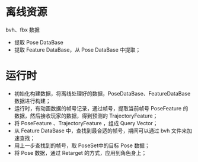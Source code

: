 ﻿

# 离线资源

bvh、fbx 数据

- 提取 Pose DataBase
- 提取 Feature DataBase，从 Pose DataBase 中提取；

# 运行时

- 初始化构建数据，将离线处理好的数据，PoseDataBase、FeatureDataBase数据进行构建；
- 运行时，有动画数据的帧号记录，通过帧号，提取当前帧号 PoseFeature 的数据，然后接收玩家的数据，得到预测的 TrajectoryFeature；
- 将 PoseFeature 、TrajectoryFeature ，组成 Query Vector；
- 从 Feature DataBase 中，查找到最合适的帧号，期间可以通过 bvh 文件来加速查找；
- 用上一步查找到的帧号，取 PoseSet中的目标 Pose 数据；
- 将 Pose 数据，通过 Retarget 的方式，应用到角色身上；
